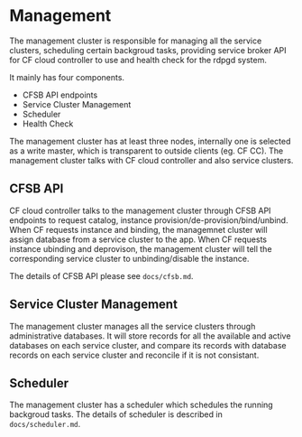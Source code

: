 # Management 

The management cluster is responsible for managing all the service clusters, scheduling certain backgroud tasks, providing service broker API for CF cloud controller to use and health check for the rdpgd system.

It mainly has four components.

* CFSB API endpoints
* Service Cluster Management
* Scheduler
* Health Check

The management cluster has at least three nodes, internally one is selected as a write master, which is transparent to outside clients (eg. CF CC). The management cluster talks with CF cloud controller and also service clusters.

## CFSB API 
CF cloud controller talks to the management cluster through CFSB API endpoints to request catalog, instance provision/de-provision/bind/unbind. When CF requests instance and binding, the managemnet cluster will assign database from a service cluster to the app. When CF requests instance ubinding and deprovison, the management cluster will tell the corresponding service cluster to unbinding/disable the instance.

The details of CFSB API please see `docs/cfsb.md`.

## Service Cluster Management
The management cluster manages all the service clusters through administrative databases. It will store records for all the available and active databases on each service cluster, and compare its records with database records on each service cluster and reconcile if it is not consistant. 

## Scheduler
The management cluster has a scheduler which schedules the running backgroud tasks. The details of scheduler is described in `docs/scheduler.md`.


